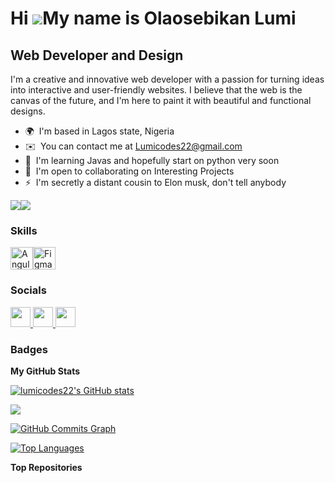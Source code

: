 Hi ![](https://user-images.githubusercontent.com/18350557/176309783-0785949b-9127-417c-8b55-ab5a4333674e.gif)My name is Olaosebikan Lumi
========================================================================================================================================

Web Developer and Design
------------------------

I'm a creative and innovative web developer with a passion for turning ideas into interactive and user-friendly websites. I believe that the web is the canvas of the future, and I'm here to paint it with beautiful and functional designs.

* 🌍  I'm based in Lagos state, Nigeria
* ✉️  You can contact me at [Lumicodes22@gmail.com](mailto:Lumicodes22@gmail.com)
* 🧠  I'm learning Javas and hopefully start on python very soon
* 🤝  I'm open to collaborating on Interesting Projects
* ⚡  I'm secretly a distant cousin to Elon musk, don't tell anybody

<a href="https://www.github.com/lumicodes22" target="_blank" rel="noreferrer"><img
src="https://img.shields.io/github/followers/lumicodes22?logo=github&style=for-the-badge&color=ef4444&labelColor=713f12" /></a><a href="https://www.x.com/lumicodes1" target="_blank" rel="noreferrer"><img
src="https://img.shields.io/twitter/follow/lumicodes1?logo=twitter&style=for-the-badge&color=ef4444&labelColor=713f12"
/></a>

### Skills


<p align="left">
<a href="https://angular.io/" target="_blank" rel="noreferrer"><img src="https://raw.githubusercontent.com/danielcranney/readme-generator/main/public/icons/skills/angularjs-colored.svg" width="36" height="36" alt="Angular" /></a><a href="https://www.figma.com/" target="_blank" rel="noreferrer"><img src="https://raw.githubusercontent.com/danielcranney/readme-generator/main/public/icons/skills/figma-colored.svg" width="36" height="36" alt="Figma" /></a>
</p>


### Socials

<p align="left"> <a href="https://www.github.com/lumicodes22" target="_blank" rel="noreferrer"> <picture> <source media="(prefers-color-scheme: dark)" srcset="https://raw.githubusercontent.com/danielcranney/readme-generator/main/public/icons/socials/github-dark.svg" /> <source media="(prefers-color-scheme: light)" srcset="https://raw.githubusercontent.com/danielcranney/readme-generator/main/public/icons/socials/github.svg" /> <img src="https://raw.githubusercontent.com/danielcranney/readme-generator/main/public/icons/socials/github.svg" width="32" height="32" /> </picture> </a> <a href="https://www.linkedin.com/in/olaosebikan-pelumi-3a715a282" target="_blank" rel="noreferrer"> <picture> <source media="(prefers-color-scheme: dark)" srcset="https://raw.githubusercontent.com/danielcranney/readme-generator/main/public/icons/socials/linkedin-dark.svg" /> <source media="(prefers-color-scheme: light)" srcset="https://raw.githubusercontent.com/danielcranney/readme-generator/main/public/icons/socials/linkedin.svg" /> <img src="https://raw.githubusercontent.com/danielcranney/readme-generator/main/public/icons/socials/linkedin.svg" width="32" height="32" /> </picture> </a> <a href="https://www.x.com/lumicodes1" target="_blank" rel="noreferrer"> <picture> <source media="(prefers-color-scheme: dark)" srcset="https://raw.githubusercontent.com/danielcranney/readme-generator/main/public/icons/socials/twitter-dark.svg" /> <source media="(prefers-color-scheme: light)" srcset="https://raw.githubusercontent.com/danielcranney/readme-generator/main/public/icons/socials/twitter.svg" /> <img src="https://raw.githubusercontent.com/danielcranney/readme-generator/main/public/icons/socials/twitter.svg" width="32" height="32" /> </picture> </a></p>

### Badges

<b>My GitHub Stats</b>

<a href="http://www.github.com/lumicodes22"><img src="https://github-readme-stats.vercel.app/api?username=lumicodes22&show_icons=true&hide=&count_private=true&title_color=0891b2&text_color=ffffff&icon_color=ef4444&bg_color=713f12&hide_border=true&show_icons=true" alt="lumicodes22's GitHub stats" /></a>

<a href="http://www.github.com/lumicodes22"><img src="https://github-readme-streak-stats.herokuapp.com/?user=lumicodes22&stroke=ffffff&background=713f12&ring=0891b2&fire=0891b2&currStreakNum=ffffff&currStreakLabel=0891b2&sideNums=ffffff&sideLabels=ffffff&dates=ffffff&hide_border=true" /></a>

<a href="http://www.github.com/lumicodes22"><img src="https://github-readme-activity-graph.cyclic.app/graph?username=lumicodes22&bg_color=713f12&color=ffffff&line=ef4444&point=ffffff&area_color=713f12&area=true&hide_border=true&custom_title=GitHub%20Commits%20Graph" alt="GitHub Commits Graph" /></a>

<a href="https://github.com/lumicodes22" align="left"><img src="https://github-readme-stats.vercel.app/api/top-langs/?username=lumicodes22&langs_count=10&title_color=0891b2&text_color=ffffff&icon_color=ef4444&bg_color=713f12&hide_border=true&locale=en&custom_title=Top%20%Languages" alt="Top Languages" /></a>

<b>Top Repositories</b>

<div width="100%" align="center"></div><br /><br /><br /><br /><br /><br /><br />
